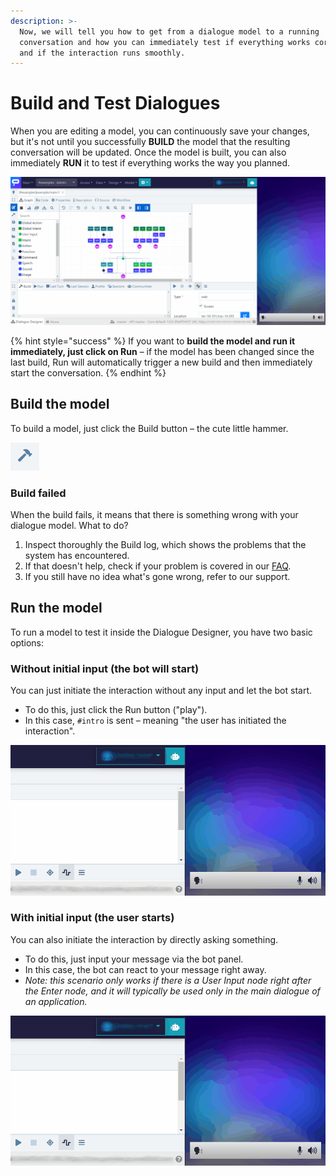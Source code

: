 ```yaml
---
description: >-
  Now, we will tell you how to get from a dialogue model to a running
  conversation and how you can immediately test if everything works correctly
  and if the interaction runs smoothly.
---
```


# Build and Test Dialogues

When you are editing a model, you can continuously save your changes, but it's not until you successfully **BUILD** the model that the resulting conversation will be updated. Once the model is built, you can also immediately **RUN** it to test if everything works the way you planned.

![](../../.gitbook/assets/build.gif)

{% hint style="success" %}
If you want to **build the model and run it immediately, just click on Run** – if the model has been changed since the last build, Run will automatically trigger a new build and then immediately start the conversation.
{% endhint %}

## Build the model

To build a model, just click the Build button – the cute little hammer.

![](../../.gitbook/assets/image%20%2867%29.png)

### Build failed

When the build fails, it means that there is something wrong with your dialogue model. What to do?

1. Inspect thoroughly the Build log, which shows the problems that the system has encountered.
2. If that doesn't help, check if your problem is covered in our [FAQ](../../faq.md).
3. If you still have no idea what's gone wrong, refer to our support.

## Run the model

To run a model to test it inside the Dialogue Designer, you have two basic options:

### **Without initial input \(the bot will start\)**

You can just initiate the interaction without any input and let the bot start.

* To do this, just click the Run button \("play"\).
* In this case, `#intro` is sent – meaning "the user has initiated the interaction".

![](../../.gitbook/assets/intro.gif)

### With initial input \(the user starts\)

You can also initiate the interaction by directly asking something.

* To do this, just input your message via the bot panel.
* In this case, the bot can react to your message right away.
* _Note: this scenario only works if there is a User Input node right after the Enter node, and it will typically be used only in the main dialogue of an application._

![](../../.gitbook/assets/intro2.gif)

